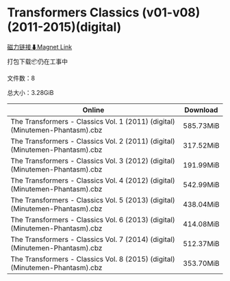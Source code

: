 # Transformers Classics (v01-v08)(2011-2015)(digital)

[磁力链接⬇Magnet Link](magnet:?xt=urn:btih:9ca884bac06c7155fd08a37cf92f5cdb99d4a09e&dn=Transformers%20Classics%20%28v01-v08%29%282011-2015%29%28digital%29)

打包下载📦仍在工事中

文件数：8

总大小：3.28GiB

Online | Download
--- | ---
The Transformers - Classics Vol. 1 (2011) (digital) (Minutemen-Phantasm).cbz | 585.73MiB
The Transformers - Classics Vol. 2 (2011) (digital) (Minutemen-Phantasm).cbz | 317.52MiB
The Transformers - Classics Vol. 3 (2012) (digital) (Minutemen-Phantasm).cbz | 191.99MiB
The Transformers - Classics Vol. 4 (2012) (digital) (Minutemen-Phantasm).cbz | 542.99MiB
The Transformers - Classics Vol. 5 (2013) (digital) (Minutemen-Phantasm).cbz | 438.04MiB
The Transformers - Classics Vol. 6 (2013) (digital) (Minutemen-Phantasm).cbz | 414.08MiB
The Transformers - Classics Vol. 7 (2014) (digital) (Minutemen-Phantasm).cbz | 512.37MiB
The Transformers - Classics Vol. 8 (2015) (digital) (Minutemen-Phantasm).cbz | 353.70MiB